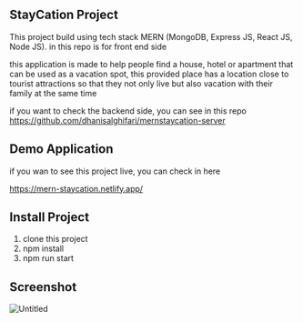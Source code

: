 ## StayCation Project
This project build using tech stack MERN (MongoDB, Express JS, React JS, Node JS). in this repo is for front end side

this application is made to help people find a house, hotel or apartment that can be used as a vacation spot, 
this provided place has a location close to tourist attractions so that they not only live but also vacation with their family at the same time

if you want to check the backend side, you can see in this repo https://github.com/dhanisalghifari/mernstaycation-server

## Demo Application

if you wan to see this project live, you can check in here

https://mern-staycation.netlify.app/

## Install Project

1. clone this project
2. npm install
3. npm run start

## Screenshot

![Untitled](https://user-images.githubusercontent.com/28486482/92069180-f9516e80-edd2-11ea-92a1-f9a77c2d0b5d.png)


